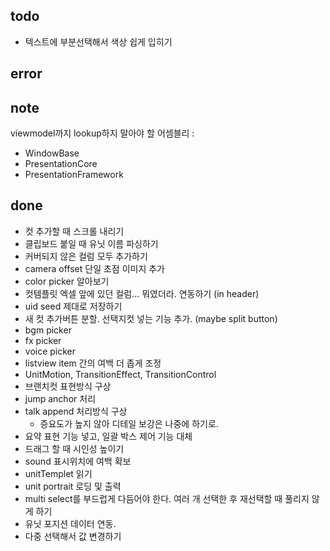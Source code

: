 ﻿## todo

- 텍스트에 부분선택해서 색상 쉽게 입히기

## error

## note

viewmodel까지 lookup하지 말아야 할 어셈블리 : 

* WindowBase 
* PresentationCore 
* PresentationFramework

## done

- 컷 추가할 때 스크롤 내리기
- 클립보드 붙일 때 유닛 이름 파싱하기
- 커버되지 않은 컬럼 모두 추가하기
- camera offset 단일 초점 이미지 추가
- color picker 알아보기
- 컷템플릿 엑셀 앞에 있던 컬럼... 뭐였더라. 연동하기 (in header)
- uid seed 제대로 저장하기
- 새 컷 추가버튼 분할. 선택지컷 넣는 기능 추가. (maybe split button)
- bgm picker
- fx picker
- voice picker
- listview item 간의 여백 더 좁게 조정
- UnitMotion, TransitionEffect, TransitionControl
- 브랜치컷 표현방식 구상
- jump anchor 처리
- talk append 처리방식 구상
  - 증요도가 높지 않아 디테일 보강은 나중에 하기로.
- 요약 표현 기능 넣고, 일괄 박스 제어 기능 대체
- 드래그 할 때 시인성 높이기
- sound 표시위치에 여백 확보
- unitTemplet 읽기
- unit portrait 로딩 및 출력
- multi select를 부드럽게 다듬어야 한다. 여러 개 선택한 후 재선택할 때 풀리지 않게 하기
- 유닛 포지션 데이터 연동.
- 다중 선택해서 값 변경하기
